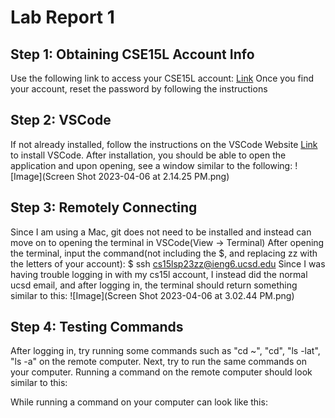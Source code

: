 # Lab Report 1
## Step 1: Obtaining CSE15L Account Info
Use the following link to access your CSE15L account:
[Link](https://sdacs.ucsd.edu/~icc/index.php)
Once you find your account, reset the password by following the instructions 

## Step 2: VSCode
If not already installed, follow the instructions on the VSCode Website [Link](https://code.visualstudio.com/) to install VSCode.
After installation, you should be able to open the application and upon opening, see a window similar to the following:
![Image](Screen Shot 2023-04-06 at 2.14.25 PM.png)

## Step 3: Remotely Connecting
Since I am using a Mac, git does not need to be installed and instead can move on to opening the terminal in VSCode(View -> Terminal)
After opening the terminal, input the command(not including the $, and replacing zz with the letters of your account):
$ ssh cs15lsp23zz@ieng6.ucsd.edu
Since I was having trouble logging in with my cs15l account, I instead did the normal ucsd email, and after logging in, the terminal should return something similar to this:
![Image](Screen Shot 2023-04-06 at 3.02.44 PM.png)

## Step 4: Testing Commands
After logging in, try running some commands such as "cd ~", "cd", "ls -lat", "ls -a" on the remote computer. Next, try to run the same commands on your computer. Running a command on the remote computer should look similar to this:

While running a command on your computer can look like this:
